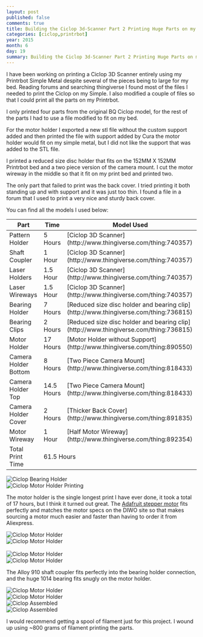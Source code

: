 ```yaml
---
layout: post
published: false
comments: true
title: Building the Ciclop 3d-Scanner Part 2 Printing Huge Parts on my Little Printrbot
categories: [ciclop,printrbot]
year: 2015
month: 6
day: 19
summary: Building the Ciclop 3d-Scanner Part 2 Printing Huge Parts on my Little Printrbot
---
```


I have been working on printing a Ciclop 3D Scanner entirely using my Printrbot Simple Metal despite several of the pieces being to large for my bed. Reading forums and searching thingiverse I found most of the files I needed to print the Ciclop on my Simple. I also modified a couple of files so that I could print all the parts on my Printrbot.

I only printed four parts from the original BQ Ciclop model, for the rest of the parts I had to use a file modified to fit on my bed.

For the motor holder I exported a new stl file without the custom support added and then printed the file with support added by Cura the motor holder would fit on my simple metal, but I did not like the support that was added to the STL file.  

I printed a reduced size disc holder that fits on the 152MM X 152MM Printrbot bed and a two piece version of the camera mount. I cut the motor wireway in the middle so that it fit on my print bed and printed two.

The only part that failed to print was the back cover.  I tried printing it both standing up and with support and it was just too thin. I found a file in a forum that I used to print a very nice and sturdy back cover.

You can find all the models I used below:

<div class="table-responsive">
  <table class="table">
    <thead>
      <tr>
        <th>Part</th>
        <th>Time</th>
        <th>Model Used</th>
      </tr>
    </thead>
    <tbody>
      <tr>
        <td>Pattern Holder</td>
        <td>5 Hours</td>
        <td>[Ciclop 3D Scanner](http://www.thingiverse.com/thing:740357)</td>
      </tr>
      <tr>
        <td>Shaft Coupler</td>
        <td>1 Hour</td>
        <td>[Ciclop 3D Scanner](http://www.thingiverse.com/thing:740357)</td>
      </tr>
      <tr>
        <td>Laser Holders</td>
        <td>1.5 Hour</td>
        <td>[Ciclop 3D Scanner](http://www.thingiverse.com/thing:740357)</td>
      </tr>
      <tr>
        <td>Laser Wireways</td>
        <td>1.5 Hour</td>
        <td>[Ciclop 3D Scanner](http://www.thingiverse.com/thing:740357)</td>
      </tr>
      <tr>
        <td>Bearing Holder</td>
        <td>7 Hours</td>
        <td>[Reduced size disc holder and bearing clip](http://www.thingiverse.com/thing:736815)</td>
      </tr>
      <tr>
        <td>Bearing Clips</td>
        <td>2 Hours</td>
        <td>[Reduced size disc holder and bearing clip](http://www.thingiverse.com/thing:736815)</td>
      </tr>
      <tr>
        <td>Motor Holder</td>
        <td>17 Hours</td>
        <td>[Motor Holder without Support](http://www.thingiverse.com/thing:890550)</td>
      </tr>
      <tr>
        <td>Camera Holder Bottom</td>
        <td>8 Hours</td>
        <td>[Two Piece Camera Mount](http://www.thingiverse.com/thing:818433)</td>
      </tr>
      <tr>
        <td>Camera Holder Top</td>
        <td>14.5 Hours</td>
        <td>[Two Piece Camera Mount](http://www.thingiverse.com/thing:818433)</td>
      </tr>
      <tr>
        <td>Camera Holder Cover</td>
        <td>2 Hours</td>
        <td>[Thicker Back Cover](http://www.thingiverse.com/thing:891835)</td>
      </tr>
      <tr>
        <td>Motor Wireway</td>
        <td>1 Hour</td>
        <td>[Half Motor Wireway](http://www.thingiverse.com/thing:892354)</td>
      </tr>
      <tr>
        <td>Total Print Time</td>
        <td colspan="2">61.5 Hours</td>
      </tr>
    </tbody>
  </table>
</div>

<div class="row">
  <div class="col-md-6">
    <img alt="Ciclop Bearing Holder" src="http://garthvh.com/assets/img/ciclop/ciclop_bearing_holder.jpg" class="img-responsive img-rounded" />
  </div>
  <div class="col-md-6">
    <img alt="Ciclop Motor Holder Printing" src="http://garthvh.com/assets/img/ciclop/ciclop_motor_holder_printing.jpg" class="img-responsive img-rounded" />
  </div>
</div>

The motor holder is the single longest print I have ever done, it took a total of 17 hours, but I think it turned out great. The [Adafruit stepper motor](https://www.adafruit.com/products/324) fits perfectly and matches the motor specs on the DIWO site so that makes sourcing a motor much easier and faster than having to order it from Aliexpress.

<div class="row">
  <div class="col-md-6">
    <img alt="Ciclop Motor Holder" src="http://garthvh.com/assets/img/ciclop/ciclop_motor_holder_1.jpg" class="img-responsive img-rounded" />
  </div>
  <div class="col-md-6">
    <img alt="Ciclop Motor Holder" src="http://garthvh.com/assets/img/ciclop/ciclop_motor_holder_2.jpg" class="img-responsive img-rounded" />
  </div>
</div>
<br/>
<div class="row">
  <div class="col-md-6">
    <img alt="Ciclop Motor Holder" src="http://garthvh.com/assets/img/ciclop/ciclop_motor_holder_3.jpg" class="img-responsive img-rounded" />
  </div>
  <div class="col-md-6">
    <img alt="Ciclop Motor Holder" src="http://garthvh.com/assets/img/ciclop/ciclop_motor_holder_with_motor_2.jpg" class="img-responsive img-rounded" />
  </div>
</div>

The Alloy 910 shaft coupler fits perfectly into the bearing holder connection, and the huge 1014 bearing fits snugly on the motor holder.

<div class="row">
  <div class="col-md-6">
    <img alt="Ciclop Motor Holder" src="http://garthvh.com/assets/img/ciclop/ciclop_motor_holder_with_motor_1.jpg" class="img-responsive img-rounded" />
  </div>
  <div class="col-md-6">
    <img alt="Ciclop Motor Holder" src="http://garthvh.com/assets/img/ciclop/ciclop_motor_holder_with_motor_3.jpg" class="img-responsive img-rounded" />
  </div>
</div>


<div class="row">
  <div class="col-md-6">
    <img alt="Ciclop Assembled" src="http://garthvh.com/assets/img/ciclop/ciclop_assembled_1.jpg" class="img-responsive img-rounded" />
  </div>
  <div class="col-md-6">
    <img alt="Ciclop Assembled" src="http://garthvh.com/assets/img/ciclop/ciclop_assembled_2.jpg" class="img-responsive img-rounded" />
  </div>
</div>


I would recommend getting a spool of filament just for this project.  I wound up using ~800 grams of filament printing the parts.
